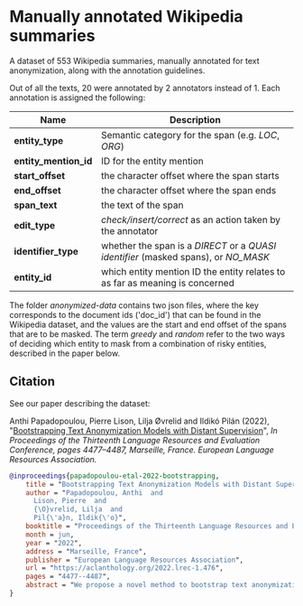 # Manually annotated Wikipedia summaries

A dataset of 553 Wikipedia summaries, manually annotated for text anonymization, along with the annotation guidelines.

Out of all the texts, 20 were annotated by 2 annotators instead of 1. Each annotation is assigned the following:

| Name | Description |
| --- | --- |
| **entity_type** | Semantic category for the span (e.g. *LOC*, *ORG*) |
| **entity_mention_id** | ID for the entity mention |
| **start_offset** | the character offset where the span starts |
| **end_offset** | the character offset where the span ends|
| **span_text** | the text of the span |
| **edit_type** | *check/insert/correct* as an action taken by the annotator |
| **identifier_type** | whether the span is a *DIRECT* or a *QUASI identifier* (masked spans), or *NO_MASK* |
| **entity_id** | which entity mention ID the entity relates to as far as meaning is concerned |

The folder *anonymized-data* contains two json files, where the key corresponds to the document ids ('doc_id') that can be found in the Wikipedia dataset, and the values are the start and end offset of the spans that are to be masked. The term *greedy* and *random* refer to the two ways of deciding which entity to mask from a combination of risky entities, described in the paper below.

## Citation

See our paper describing the dataset:

Anthi Papadopoulou, Pierre Lison, Lilja Øvrelid and Ildikó Pilán (2022), "[Bootstrapping Text Anonymization Models with Distant Supervision](https://aclanthology.org/2022.lrec-1.476/)", *In Proceedings of the Thirteenth Language Resources and Evaluation Conference, pages 4477–4487, Marseille, France. European Language Resources Association.*

```bibtex
@inproceedings{papadopoulou-etal-2022-bootstrapping,
    title = "Bootstrapping Text Anonymization Models with Distant Supervision",
    author = "Papadopoulou, Anthi  and
      Lison, Pierre  and
      {\O}vrelid, Lilja  and
      Pil{\'a}n, Ildik{\'o}",
    booktitle = "Proceedings of the Thirteenth Language Resources and Evaluation Conference",
    month = jun,
    year = "2022",
    address = "Marseille, France",
    publisher = "European Language Resources Association",
    url = "https://aclanthology.org/2022.lrec-1.476",
    pages = "4477--4487",
    abstract = "We propose a novel method to bootstrap text anonymization models based on distant supervision. Instead of requiring manually labeled training data, the approach relies on a knowledge graph expressing the background information assumed to be publicly available about various individuals. This knowledge graph is employed to automatically annotate text documents including personal data about a subset of those individuals. More precisely, the method determines which text spans ought to be masked in order to guarantee k-anonymity, assuming an adversary with access to both the text documents and the background information expressed in the knowledge graph. The resulting collection of labeled documents is then used as training data to fine-tune a pre-trained language model for text anonymization. We illustrate this approach using a knowledge graph extracted from Wikidata and short biographical texts from Wikipedia. Evaluation results with a RoBERTa-based model and a manually annotated collection of 553 summaries showcase the potential of the approach, but also unveil a number of issues that may arise if the knowledge graph is noisy or incomplete. The results also illustrate that, contrary to most sequence labeling problems, the text anonymization task may admit several alternative solutions.",
}
